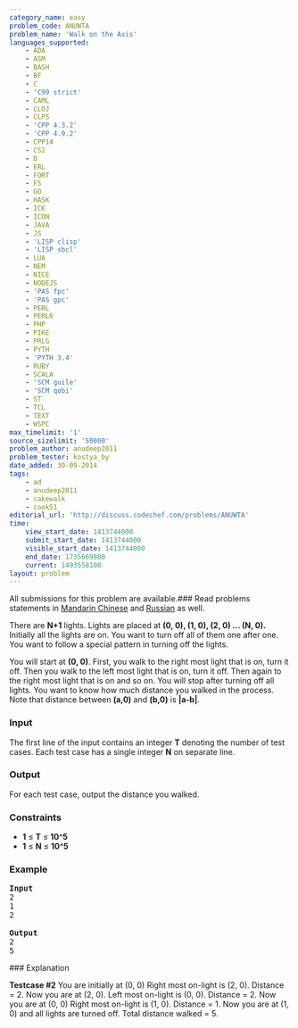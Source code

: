 ```yaml
---
category_name: easy
problem_code: ANUWTA
problem_name: 'Walk on the Axis'
languages_supported:
    - ADA
    - ASM
    - BASH
    - BF
    - C
    - 'C99 strict'
    - CAML
    - CLOJ
    - CLPS
    - 'CPP 4.3.2'
    - 'CPP 4.9.2'
    - CPP14
    - CS2
    - D
    - ERL
    - FORT
    - FS
    - GO
    - HASK
    - ICK
    - ICON
    - JAVA
    - JS
    - 'LISP clisp'
    - 'LISP sbcl'
    - LUA
    - NEM
    - NICE
    - NODEJS
    - 'PAS fpc'
    - 'PAS gpc'
    - PERL
    - PERL6
    - PHP
    - PIKE
    - PRLG
    - PYTH
    - 'PYTH 3.4'
    - RUBY
    - SCALA
    - 'SCM guile'
    - 'SCM qobi'
    - ST
    - TCL
    - TEXT
    - WSPC
max_timelimit: '1'
source_sizelimit: '50000'
problem_author: anudeep2011
problem_tester: kostya_by
date_added: 30-09-2014
tags:
    - ad
    - anudeep2011
    - cakewalk
    - cook51
editorial_url: 'http://discuss.codechef.com/problems/ANUWTA'
time:
    view_start_date: 1413744000
    submit_start_date: 1413744000
    visible_start_date: 1413744000
    end_date: 1735669800
    current: 1493558108
layout: problem
---
```

All submissions for this problem are available.###  Read problems statements in [Mandarin Chinese](http://www.codechef.com/download/translated/COOK51/mandarin/ANUWTA.pdf) and [Russian](http://www.codechef.com/download/translated/COOK51/russian/ANUWTA.pdf) as well.

There are **N+1** lights. Lights are placed at  **(0, 0), (1, 0), (2, 0) ... (**N**, 0).** Initially all the lights are on. You want to turn off all of them one after one. You want to follow a special pattern in turning off the lights.

You will start at **(0, 0)**. First, you walk to the right most light that is on, turn it off. Then you walk to the left most light that is on, turn it off. Then again to the right most light that is on and so on. You will stop after turning off all lights. You want to know how much distance you walked in the process. Note that distance between **(a,0)** and **(b,0)** is **|a-b|**.

### Input

The first line of the input contains an integer **T** denoting the number of test cases. Each test case has a single integer **N** on separate line.

### Output

For each test case, output the distance you walked.

### Constraints

- **1** ≤ **T** ≤ **10^5**
- **1** ≤ **N** ≤ **10^5**

### Example

<pre><b>Input</b>
2
1
2

<b>Output</b>
2
5
</pre>### Explanation

**Testcase #2**
You are initially at (0, 0)
Right most on-light is (2, 0). Distance = 2.
Now you are at (2, 0).
Left most on-light is (0, 0). Distance = 2.
Now you are at (0, 0)
Right most on-light is (1, 0). Distance = 1.
Now you are at (1, 0) and all lights are turned off.
Total distance walked = 5.
